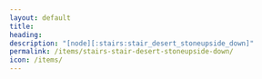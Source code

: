 ```yaml
---
layout: default
title: 
heading: 
description: "[node][:stairs:stair_desert_stoneupside_down]"
permalink: /items/stairs-stair-desert-stoneupside-down/
icon: /items/
---
```

